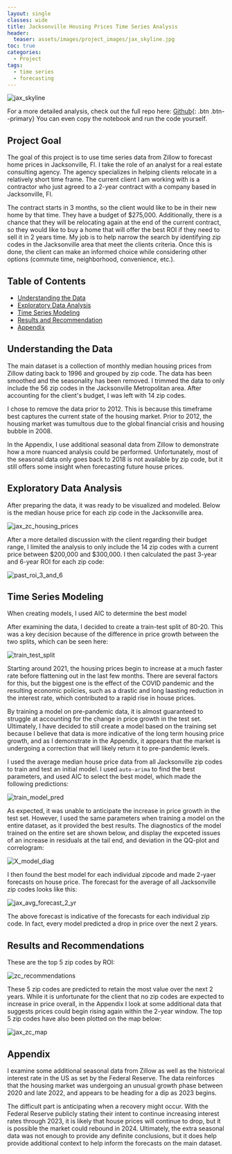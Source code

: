 ```yaml
---
layout: single
classes: wide
title: Jacksonville Housing Prices Time Series Analysis
header:
  teaser: assets/images/project_images/jax_skyline.jpg
toc: true
categories:
  - Project
tags:
  - time series
  - forecasting
---
```

![jax_skyline](assets/images/teasers/jax_skyline.jpg)

For a more detailed analysis, check out the full repo here: [Github](https://github.com/luke-lite/Jacksonville-Housing-Prices-Time-Series-Analysis/){: .btn .btn--primary} You can even copy the notebook and run the code yourself.

## Project Goal
The goal of this project is to use time series data from Zillow to forecast home prices in Jacksonville, Fl. I take the role of an analyst for a real estate consulting agency. The agency specializes in helping clients relocate in a relatively short time frame. The current client I am working with is a contractor who just agreed to a 2-year contract with a company based in Jacksonville, Fl.

The contract starts in 3 months, so the client would like to be in their new home by that time. They have a budget of $275,000. Additionally, there is a chance that they will be relocating again at the end of the current contract, so they would like to buy a home that will offer the best ROI if they need to sell it in 2 years time. My job is to help narrow the search by identifying zip codes in the Jacksonville area that meet the clients criteria. Once this is done, the client can make an informed choice while considering other options (commute time, neighborhood, convenience, etc.).

## Table of Contents

- [Understanding the Data](#Understanding-the-Data)
- [Exploratory Data Analysis](#Exploratory-Data-Analysis)
- [Time Series Modeling](#Time-Series-Modeling)
- [Results and Recommendation](#Results-and-Recommendations)
- [Appendix](#Appendix)
    
## Understanding the Data

The main dataset is a collection of monthly median housing prices from Zillow dating back to 1996 and grouped by zip code. The data has been smoothed and the seasonality has been removed. I trimmed the data to only include the 56 zip codes in the Jacksonville Metropolitan area. After accounting for the client's budget, I was left with 14 zip codes.

I chose to remove the data prior to 2012. This is because this timeframe best captures the current state of the housing market. Prior to 2012, the housing market was tumultous due to the global financial crisis and housing bubble in 2008.

In the Appendix, I use additional seasonal data from Zillow to demonstrate how a more nuanced analysis could be performed. Unfortunately, most of the seasonal data only goes back to 2018 is not available by zip code, but it still offers some insight when forecasting future house prices.

## Exploratory Data Analysis

After preparing the data, it was ready to be visualized and modeled. Below is the median house price for each zip code in the Jacksonville area.

![jax_zc_housing_prices](https://github.com/luke-lite/Jacksonville-Housing-Prices-Time-Series-Analysis/blob/058bc6633229235e8ea1b4f861c64bb1266a6bfa/graphs/jax_zc_housing_prices.png)

After a more detailed discussion with the client regarding their budget range, I limited the analysis to only include the 14 zip codes with a current price between $200,000 and $300,000. I then calculated the past 3-year and 6-year ROI for each zip code:

![past_roi_3_and_6](https://github.com/luke-lite/Jacksonville-Housing-Prices-Time-Series-Analysis/blob/058bc6633229235e8ea1b4f861c64bb1266a6bfa/graphs/past_roi_3_and_6.png)

## Time Series Modeling

When creating models, I used AIC to determine the best model

After examining the data, I decided to create a train-test split of 80-20. This was a key decision because of the difference in price growth between the two splits, which can be seen here:

![train_test_split](https://github.com/luke-lite/Jacksonville-Housing-Prices-Time-Series-Analysis/blob/058bc6633229235e8ea1b4f861c64bb1266a6bfa/graphs/train_test_split.png)

Starting around 2021, the housing prices begin to increase at a much faster rate before flattening out in the last few months. There are several factors for this, but the biggest one is the effect of the COVID pandemic and the resulting economic policies, such as a drastic and long laasting reduction in the interest rate, which contributed to a rapid rise in house prices.

By training a model on pre-pandemic data, it is almost guaranteed to struggle at accounting for the change in price growth in the test set. Ultimately, I have decided to still create a model based on the training set because I believe that data is more indicative of the long term housing price growth, and as I demonstrate in the Appendix, it appears that the market is undergoing a correction that will likely return it to pre-pandemic levels.

I used the average median house price data from all Jacksonville zip codes to train and test an initial model. I used `auto-arima` to find the best parameters, and used AIC to select the best model, which made the following predictions:

![train_model_pred](https://github.com/luke-lite/Jacksonville-Housing-Prices-Time-Series-Analysis/blob/058bc6633229235e8ea1b4f861c64bb1266a6bfa/graphs/train_model_pred.png)

As expected, it was unable to anticipate the increase in price growth in the test set. However, I used the same parameters when training a model on the entire dataset, as it provided the best results. The diagnostics of the model trained on the entire set are shown below, and display the expceted issues of an increase in residuals at the tail end, and deviation in the QQ-plot and correlogram:

![X_model_diag](https://github.com/luke-lite/Jacksonville-Housing-Prices-Time-Series-Analysis/blob/058bc6633229235e8ea1b4f861c64bb1266a6bfa/graphs/X_model_diag.png)

I then found the best model for each individual zipcode and made 2-yaer forecasts on house price. The forecast for the average of all Jacksonville zip codes looks like this:

![jax_avg_forecast_2_yr](https://github.com/luke-lite/Jacksonville-Housing-Prices-Time-Series-Analysis/blob/058bc6633229235e8ea1b4f861c64bb1266a6bfa/graphs/jax_avg_forecast_2_yr.png)

The above forecast is indicative of the forecasts for each individual zip code. In fact, every model predicted a drop in price over the next 2 years.

## Results and Recommendations

These are the top 5 zip codes by ROI:

![zc_recommendations](https://github.com/luke-lite/Jacksonville-Housing-Prices-Time-Series-Analysis/blob/058bc6633229235e8ea1b4f861c64bb1266a6bfa/graphs/zc_recommendations.png)

These 5 zip codes are predicted to retain the most value over the next 2 years. While it is unfortunate for the client that no zip codes are expected to increase in price overall, in the Appendix I look at some additional data that suggests prices could begin rising again within the 2-year window. The top 5 zip codes have also been plotted on the map below:

![jax_zc_map](https://github.com/luke-lite/Jacksonville-Housing-Prices-Time-Series-Analysis/blob/058bc6633229235e8ea1b4f861c64bb1266a6bfa/graphs/jax_zc_map.jpg)

## Appendix

I examine some additional seasonal data from Zillow as well as the historical interest rate in the US as set by the Federal Reserve. The data reinforces that the housing market was undergoing an unusual growth phase between 2020 and late 2022, and appears to be heading for a dip as 2023 begins.

The difficult part is anticipating when a recovery might occur. With the Federal Reserve publicly stating their intent to continue increasing interest rates through 2023, it is likely that house prices will continue to drop, but it is possible the market could rebound in 2024. Ultimately, the extra seasonal data was not enough to provide any definite conclusions, but it does help provide additional context to help inform the forecasts on the main dataset.
